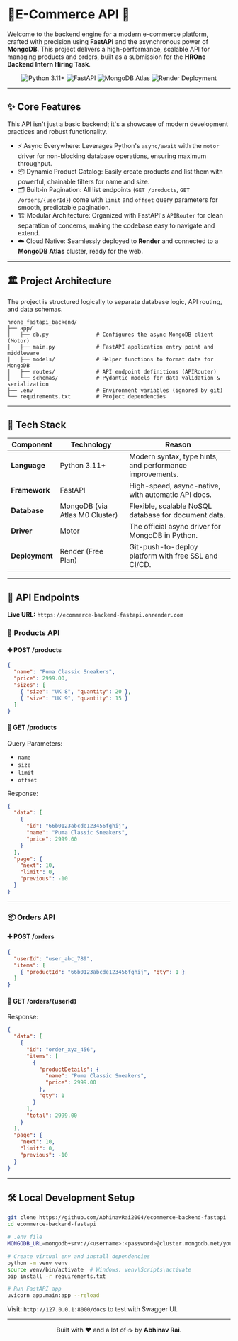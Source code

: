 # 🚀E-Commerce API 🛒

Welcome to the backend engine for a modern e-commerce platform, crafted with precision using **FastAPI** and the asynchronous power of **MongoDB**. This project delivers a high-performance, scalable API for managing products and orders, built as a submission for the **HROne Backend Intern Hiring Task**.

<p align="center">
  <img src="https://img.shields.io/badge/Python-3.11+-blue?style=for-the-badge&logo=python&logoColor=white" alt="Python 3.11+">
  <img src="https://img.shields.io/badge/FastAPI-0.100+-05998b?style=for-the-badge&logo=fastapi&logoColor=white" alt="FastAPI">
  <img src="https://img.shields.io/badge/MongoDB-Atlas-47A248?style=for-the-badge&logo=mongodb&logoColor=white" alt="MongoDB Atlas">
  <img src="https://img.shields.io/badge/Deployment-Render-46E3B7?style=for-the-badge&logo=render&logoColor=white" alt="Render Deployment">
</p>

---

## ✨ Core Features

This API isn't just a basic backend; it's a showcase of modern development practices and robust functionality.

* ⚡ Async Everywhere: Leverages Python's `async/await` with the `motor` driver for non-blocking database operations, ensuring maximum throughput.
* 📦 Dynamic Product Catalog: Easily create products and list them with powerful, chainable filters for name and size.
* 🗂️ Built-in Pagination: All list endpoints (`GET /products`, `GET /orders/{userId}`) come with `limit` and `offset` query parameters for smooth, predictable pagination.
* 🏗️ Modular Architecture: Organized with FastAPI's `APIRouter` for clean separation of concerns, making the codebase easy to navigate and extend.
* ☁️ Cloud Native: Seamlessly deployed to **Render** and connected to a **MongoDB Atlas** cluster, ready for the web.

---

## 🏛️ Project Architecture

The project is structured logically to separate database logic, API routing, and data schemas.

```
hrone_fastapi_backend/
├── app/
│   ├── db.py               # Configures the async MongoDB client (Motor)
│   ├── main.py             # FastAPI application entry point and middleware
│   ├── models/             # Helper functions to format data for MongoDB
│   ├── routes/             # API endpoint definitions (APIRouter)
│   └── schemas/            # Pydantic models for data validation & serialization
├── .env                    # Environment variables (ignored by git)
└── requirements.txt        # Project dependencies
```

---

## 🧰 Tech Stack

| Component    | Technology                                                              | Reason                                                 |
|--------------|-------------------------------------------------------------------------|--------------------------------------------------------|
| **Language** | Python 3.11+                                                             | Modern syntax, type hints, and performance improvements. |
| **Framework**| FastAPI                                                                  | High-speed, async-native, with automatic API docs.     |
| **Database** | MongoDB (via Atlas M0 Cluster)                                           | Flexible, scalable NoSQL database for document data.   |
| **Driver**   | Motor                                                                    | The official async driver for MongoDB in Python.       |
| **Deployment**| Render (Free Plan)                                                      | Git-push-to-deploy platform with free SSL and CI/CD.   |

---

## 🔌 API Endpoints

**Live URL:** `https://ecommerce-backend-fastapi.onrender.com`

### 🧾 Products API

#### ➕ POST /products
```json
{
  "name": "Puma Classic Sneakers",
  "price": 2999.00,
  "sizes": [
    { "size": "UK 8", "quantity": 20 },
    { "size": "UK 9", "quantity": 15 }
  ]
}
```

#### 📄 GET /products
Query Parameters:
- `name`
- `size`
- `limit`
- `offset`

Response:
```json
{
  "data": [
    {
      "id": "66b0123abcde123456fghij",
      "name": "Puma Classic Sneakers",
      "price": 2999.00
    }
  ],
  "page": {
    "next": 10,
    "limit": 0,
    "previous": -10
  }
}
```

---

### 📦 Orders API

#### ➕ POST /orders
```json
{
  "userId": "user_abc_789",
  "items": [
    { "productId": "66b0123abcde123456fghij", "qty": 1 }
  ]
}
```

#### 📄 GET /orders/{userId}
Response:
```json
{
  "data": [
    {
      "id": "order_xyz_456",
      "items": [
        {
          "productDetails": {
            "name": "Puma Classic Sneakers",
            "price": 2999.00
          },
          "qty": 1
        }
      ],
      "total": 2999.00
    }
  ],
  "page": {
    "next": 10,
    "limit": 0,
    "previous": -10
  }
}
```

---

## 🛠️ Local Development Setup

```bash
git clone https://github.com/AbhinavRai2004/ecommerce-backend-fastapi
cd ecommerce-backend-fastapi

# .env file
MONGODB_URL=mongodb+srv://<username>:<password>@cluster.mongodb.net/yourDatabaseName

# Create virtual env and install dependencies
python -m venv venv
source venv/bin/activate  # Windows: venv\Scripts\activate
pip install -r requirements.txt

# Run FastAPI app
uvicorn app.main:app --reload
```

Visit: `http://127.0.0.1:8000/docs` to test with Swagger UI.

---

<p align="center">
Built with ❤️ and a lot of ☕ by <strong>Abhinav Rai</strong>.
</p>
